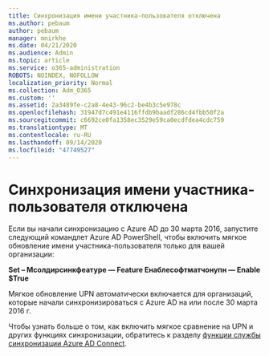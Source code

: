 ```yaml
---
title: Синхронизация имени участника-пользователя отключена
ms.author: pebaum
author: pebaum
manager: mnirkhe
ms.date: 04/21/2020
ms.audience: Admin
ms.topic: article
ms.service: o365-administration
ROBOTS: NOINDEX, NOFOLLOW
localization_priority: Normal
ms.collection: Adm_O365
ms.custom: ''
ms.assetid: 2a3489fe-c2a8-4e43-96c2-be4b3c5e978c
ms.openlocfilehash: 31947d7c491e4116ffdb9baadf286cd4fbb50f2a
ms.sourcegitcommit: c6692ce0fa1358ec3529e59ca0ecdfdea4cdc759
ms.translationtype: MT
ms.contentlocale: ru-RU
ms.lasthandoff: 09/14/2020
ms.locfileid: "47749527"
---
```

# <a name="upn-sync-disabled"></a>Синхронизация имени участника-пользователя отключена

Если вы начали синхронизацию с Azure AD до 30 марта 2016, запустите следующий командлет Azure AD PowerShell, чтобы включить мягкое обновление имени участника-пользователя только для вашей организации:
  
 **Set – Мсолдирсинкфеатуре — Feature Енаблесофтматчонупн — Enable $True**
  
Мягкое обновление UPN автоматически включается для организаций, которые начали синхронизироваться с Azure AD на или после 30 марта 2016 г.
  
Чтобы узнать больше о том, как включить мягкое сравнение на UPN и других функциях синхронизации, обратитесь к разделу [функции службы синхронизации Azure AD Connect](https://docs.microsoft.com/azure/active-directory/connect/active-directory-aadconnectsyncservice-features).
  

